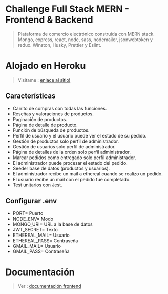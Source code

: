 # Challenge Full Stack MERN - Frontend & Backend

> Plataforma de comercio electrónico construida con MERN stack.\
> Mongo, express, react, node, sass, nodemailer, jsonwebtoken y redux.
> Winston, Husky, Prettier y Eslint.

# Alojado en Heroku

> Visitame : [enlace al sitio!](https://gungla-mern.herokuapp.com/)

## Características

- Carrito de compras con todas las funciones.
- Reseñas y valoraciones de productos.
- Paginación de productos.
- Página de detalle de producto.
- Función de búsqueda de productos.
- Perfil de usuario y el usuario puede ver el estado de su pedido.
- Gestión de productos solo perfil de administrador.
- Gestión de usuarios solo perfil de administrador.
- Página de detalles de la orden solo perfil administrador.
- Marcar pedidos como entregado solo perfil administrador.
- El administrador puede procesar el estado del pedido.
- Seeder base de datos (productos y usuarios).
- El administrador recibe un mail a ethereal cuando se realizo un pedido.
- El usuario recibe un mail con el pedido fue completado.
- Test unitarios con Jest.

## Configurar .env

- PORT= Puerto
- NODE_ENV= Modo
- MONGO_URI= URL a la base de datos
- JWT_SECRET= Texto
- ETHEREAL_MAIL= Usuario 
- ETHEREAL_PASS= Contraseña
- GMAIL_MAIL= Usuario
- GMAIL_PASS= Contraseña

# Documentación

> Ver : [documentación frontend](https://github.com/gungla/Challenge-MERN-stack/tree/main/frontend)